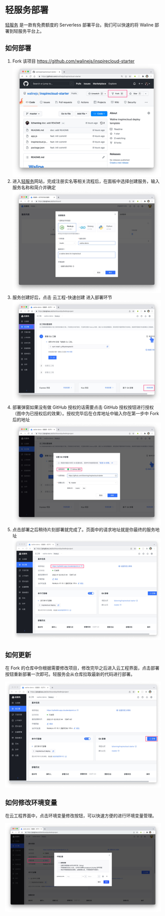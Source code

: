 # 轻服务部署

[轻服务](https://qingfuwu.cn) 是一款有免费额度的 Serverless 部署平台。我们可以快速的将 Waline 部署到轻服务平台上。

## 如何部署

1. Fork 该项目 <https://github.com/walinejs/inspirecloud-starter> 
   ![](../../assets/inspirecloud-1.jpg)
2. 进入[轻服务](https://qingfuwu.cn)网站，完成注册实名等相关流程后，在面板中选择创建服务，输入服务名称和简介并确定
   ![](../../assets/inspirecloud-2.jpg)
3. 服务创建好后，点击 <kbd>云工程</kbd>-<kbd>快速创建</kbd> 进入部署环节
   ![](../../assets/inspirecloud-3.jpg)
4. 部署弹窗如果没有做 GitHub 授权的话需要点击 GitHub 授权按钮进行授权（图中为已授权后的效果）。授权完毕后在仓库地址中输入你在第一步中 Fork 后的地址
   ![](../../assets/inspirecloud-4.jpg)
5. 点击部署之后稍待片刻部署就完成了。页面中的请求地址就是你最终的服务地址
   ![](../../assets/inspirecloud-5.jpg)

## 如何更新

在 Fork 的仓库中你根据需要修改项目，修改完毕之后进入云工程界面，点击部署按钮重新部署一次即可。轻服务会从仓库拉取最新的代码进行部署。

![](../../assets/inspirecloud-6.jpg)

## 如何修改环境变量

在云工程界面中，点击环境变量修改按钮，可以快速方便的进行环境变量管理。

![](../../assets/inspirecloud-7.jpg)
